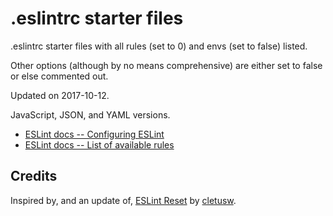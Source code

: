 # .eslintrc starter files

.eslintrc starter files with all rules (set to 0) and envs (set to false) listed.

Other options (although by no means comprehensive) are either set to false or else commented out.

Updated on 2017-10-12.

JavaScript, JSON, and YAML versions.

* [ESLint docs -- Configuring ESLint](https://eslint.org/docs/user-guide/configuring)
* [ESLint docs -- List of available rules](https://eslint.org/docs/rules/)


## Credits

Inspired by, and an update of, [ESLint Reset](https://gist.github.com/cletusw/e01a85e399ab563b1236) by [cletusw](https://github.com/cletusw).